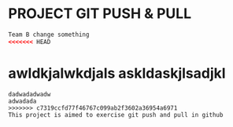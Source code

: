 # PROJECT GIT PUSH & PULL
```html
Team B change something
<<<<<<< HEAD
```
awldkjalwkdjals
askldaskjlsadjkl
=======
``` adawdadada
dadwadadwadw
adwadada
>>>>>>> c7319ccfd77f46767c099ab2f3602a36954a6971
This project is aimed to exercise git push and pull in github